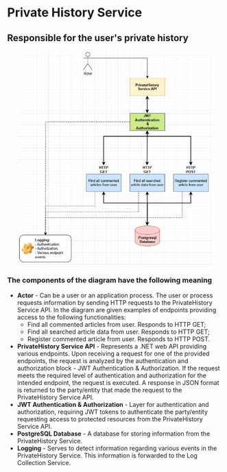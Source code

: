 # Private History Service

## Responsible for the user's private history

<p align="center">
    <img src="https://raw.githubusercontent.com/JivkoSp/Drahten/master/Assets/PrivateHistoryService-1.PNG" alt="Logo" width="450">
</p>

### The components of the diagram have the following meaning

* **Actor** - Can be a user or an application process. The user or process requests information by sending HTTP requests to the PrivateHistory Service API. In the diagram are given examples of endpoints providing access to the following functionalities:
  - Find all commented articles from user. Responds to HTTP GET;
  - Find all searched article data from user. Responds to HTTP GET;
  - Register commented article from user. Responds to HTTP POST.
* **PrivateHistory Service API** - Represents a .NET web API providing various endpoints. Upon receiving a request for one of the provided endpoints, the request is analyzed by the authentication and authorization block - JWT Authentication & Authorization. If the request meets the required level of authentication and authorization for the intended endpoint, the request is executed. A response in JSON format is returned to the party/entity that made the request to the PrivateHistory Service API.
* **JWT Authentication & Authorization** - Layer for authentication and authorization, requiring JWT tokens to authenticate the party/entity requesting access to protected resources from the PrivateHistory Service API.
* **PostgreSQL Database** - A database for storing information from the PrivateHistory Service.
* **Logging** - Serves to detect information regarding various events in the PrivateHistory Service. This information is forwarded to the Log Collection Service.
